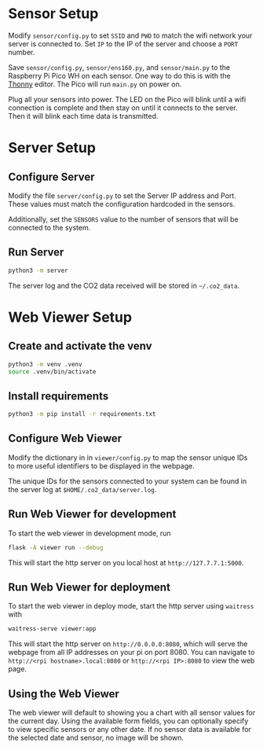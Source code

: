 # Sensor Setup

Modify `sensor/config.py` to set `SSID` and `PWD` to match the wifi network
your server is connected to. Set `IP` to the IP of the server and choose a
`PORT` number.

Save `sensor/config.py`, `sensor/ens160.py`, and `sensor/main.py` to the Raspberry
Pi Pico WH on each sensor. One way to do this is with the [Thonny](https://thonny.org/)
editor. The Pico will run `main.py` on power on.

Plug all your sensors into power. The LED on the Pico will blink until a wifi
connection is complete and then stay on until it connects to the server. Then
it will blink each time data is transmitted.

# Server Setup

## Configure Server

Modify the file `server/config.py` to set the Server IP address and Port.
These values must match the configuration hardcoded in the sensors.

Additionally, set the `SENSORS` value to the number of sensors that will be
connected to the system.

##  Run Server

```sh
python3 -m server
```

The server log and the CO2 data received will be stored in `~/.co2_data`.

# Web Viewer Setup

## Create and activate the venv

```sh
python3 -m venv .venv
source .venv/bin/activate
```

## Install requirements

```sh
python3 -m pip install -r requirements.txt
```

## Configure Web Viewer

Modify the dictionary in in `viewer/config.py` to map the sensor
unique IDs to more useful identifiers to be displayed in the webpage.

The unique IDs for the sensors connected to your system can be found
in the server log at `$HOME/.co2_data/server.log`.

## Run Web Viewer for development

To start the web viewer in development mode, run

```sh
flask -A viewer run --debug
```

This will start the http server on you local host at
`http://127.7.7.1:5000`.

## Run Web Viewer for deployment

To start the web viewer in deploy mode, start the http server using
`waitress` with

```sh
waitress-serve viewer:app
```

This will start the http server on `http://0.0.0.0:8080`, which will
serve the webpage from all IP addresses on your pi on port 8080. You can
navigate to `http://<rpi hostname>.local:8080` or `http://<rpi IP>:8080`
to view the web page.

## Using the Web Viewer

The web viewer will default to showing you a chart with all sensor values for
the current day. Using the available form fields, you can optionally specify to
view specific sensors or any other date. If no sensor data is available for the
selected date and sensor, no image will be shown.

